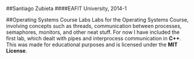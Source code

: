 ##Santiago Zubieta
####EAFIT University, 2014-1

##Operating Systems Course Labs
Labs for the Operating Systems Course, involving concepts such as threads, communication between processes, semaphores, monitors, and other neat stuff. For now I have included the first lab, which dealt with pipes and interprocess communication in **C++**. This was made for educational purposes and is licensed under the **MIT License**.